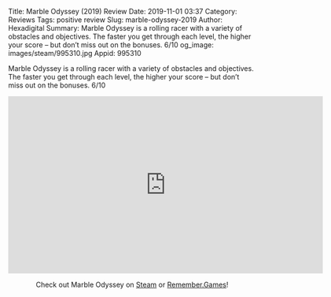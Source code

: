 Title: Marble Odyssey (2019) Review
Date: 2019-11-01 03:37
Category: Reviews
Tags: positive review
Slug: marble-odyssey-2019
Author: Hexadigital
Summary: Marble Odyssey is a rolling racer with a variety of obstacles and objectives. The faster you get through each level, the higher your score – but don’t miss out on the bonuses. 6/10
og_image: images/steam/995310.jpg
Appid: 995310

Marble Odyssey is a rolling racer with a variety of obstacles and objectives. The faster you get through each level, the higher your score – but don’t miss out on the bonuses. 6/10

<center><iframe src="https://www.youtube.com/embed/XvqC5-1hKLo?feature=oembed" allow="accelerometer; autoplay; encrypted-media; gyroscope; picture-in-picture" width="640" height="360" frameborder="0"></iframe>

Check out Marble Odyssey on [Steam](https://store.steampowered.com/app/995310/?curator_clanid=34633900) or [Remember.Games](https://remember.games/game/4317/)!</center>
